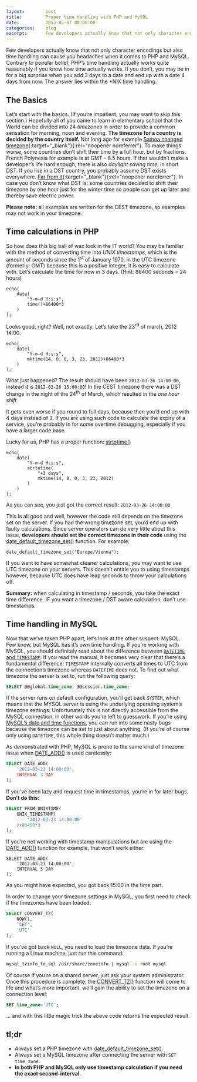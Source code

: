 ```yaml
---
layout:        post
title:         Proper time handling with PHP and MySQL
date:          2013-05-07 00:00:00
categories:    blog
excerpt:       Few developers actually know that not only character encodings but also time handling can cause you headaches when it comes to PHP and MySQL. Contrary to popular belief, PHP’s time handling actually works quite reasonably if you know how time actually works. If you don’t, you may be in for a big surprise when you add 3 days to a date and end up with a date 4 days from now. The answer lies within the *NIX time handling.
---
```


Few developers actually know that not only character encodings but also time handling can cause you headaches when it comes to PHP and MySQL. Contrary to popular belief, PHP’s time handling actually works quite reasonably if you know how time actually works. If you don’t, you may be in for a big surprise when you add 3 days to a date and end up with a date 4 days from now. The answer lies within the *NIX time handling.

## The Basics

Let’s start with the basics. (If you’re impatient, you may want to skip this section.) Hopefully all of you came to learn in elementary school that the World can be divided into 24 _timezones_ in order to provide a common sensation for morning, noon and evening. **The timezone for a country is decided by the country itself.** Not long ago for example [Samoa changed timezone](http://www.abc.net.au/news/2011-12-30/samoa-skips-friday-in-time-zone-change/3753350){:target="_blank"}{:rel="noopener noreferrer"}. To make things worse, some countries don’t shift their time by a full hour, but by fractions. French Polynesia for example is at GMT – 8.5 hours. If that wouldn’t make a developer’s life hard enough, there is also _daylight saving time_, in short DST. If you live in a DST country, you probably assume DST exists everywhere. [Far from it](http://www.worldtimezone.com/daylight.html){:target="_blank"}{:rel="noopener noreferrer"}. In case you don’t know what DST is: some countries decided to shift their timezone by one hour just for the winter time so people can get up later and thereby save electric power.

**Please note:** all examples are written for the CEST timezone, so examples may not work in your timezone.

## Time calculations in PHP

So how does this big ball of wax look in the IT world? You may be familiar with the method of converting time into _UNIX timestamps_, which is the amount of seconds since the 1<sup>st</sup> of January 1970\. in the UTC timezone (formerly: GMT) because this is a positive integer, it is easy to calculate with. Let’s calculate the time for now in 3 days. (Hint: 86400 seconds = 24 hours)

```php?start_inline=1
echo(
    date(
        "Y-m-d H:i:s",
        time()+86400*3
    )
);
```

Looks good, right? Well, not exactly. Let’s take the 23<sup>rd</sup> of march, 2012 14:00.

```php?start_inline=1
echo(
    date(
        "Y-m-d H:i:s",
        mktime(14, 0, 0, 3, 23, 2012)+86400*3
    )
);
```

What just happened? The result should have been `2012-03-26 14:00:00`, instead it is `2012-03-26 15:00:00`! In the CEST timezone there was a DST change in the night of the 24<sup>th</sup> of March, which resulted in the _one hour shift_.

It gets even worse if you round to full days, because then you’d end up with 4 days instead of 3\. If you are using such code to calculate the expiry of a service, you’re probably in for some overtime debugging, especially if you have a larger code base.

Lucky for us, PHP has a proper function: [strtotime()](http://php.net/strtotime)

```php?start_inline=1
echo(
    date(
        "Y-m-d H:i:s",
        strtotime(
            "+3 days",
            mktime(14, 0, 0, 3, 23, 2012)
        )
    )
);
```

As you can see, you just got the correct result: `2012-03-26 14:00:00`

This is all good and well, however the code still depends on the timezone set on the server. If you had the wrong timezone set, you’d end up with faulty calculations. Since server operators can do very little about this issue, **developers should set the correct timezone in their code** using the [date_default_timezone_set()](http://php.net/date_default_timezone_set) function. For example:

```php?start_inline=1
date_default_timezone_set("Europe/Vienna");
```

If you want to have somewhat cleaner calculations, you may want to use UTC timezone on your servers. This doesn’t entitle you to using timestamps however, because UTC does have leap seconds to throw your calculations off.

**Summary:** when calculating in timestamp / seconds, you take the exact time difference. IF you want a timezone / DST aware calculation, don’t use timestamps.

## Time handling in MySQL

Now that we’ve taken PHP apart, let’s look at the other suspect: MySQL. Few know, but MySQL has it’s own time handling. If you’re working with MySQL, you should definitely read about the difference between [`DATETIME` and `TIMESTAMP`](http://dev.mysql.com/doc/refman/5.1/en/datetime.html). If you read the manual, it becomes very clear that there’s a fundamental difference: `TIMESTAMP` internally converts all times to UTC from the connection’s timezone whereas `DATETIME` does not. To find out what timezone the server is set to, run the following query:

```sql
SELECT @@global.time_zone, @@session.time_zone;
```

If the server runs on default configuration, you’ll get back `SYSTEM`, which means that the MYSQL server is using the underlying operating system’s timezone settings. Unfortunately this is not directly accessible from the MySQL connection, in other words you’re left to guesswork. If you’re using [MySQL’s date and time functions](http://dev.mysql.com/doc/refman/5.1/en/date-and-time-functions.html), you can run into some nasty bugs because the timezone can be set to just about anything. (If you’re of course only using `DATETIME`, this whole thing doesn’t matter much.)

As demonstrated with PHP, MySQL is prone to the same kind of timezone issue when [DATE_ADD()](http://dev.mysql.com/doc/refman/5.1/en/date-and-time-functions.html#function_date-add) is used carelessly:

```sql
SELECT DATE_ADD(
    '2012-03-23 14:00:00',
    INTERVAL 3 DAY
);
```

If you’ve been lazy and request time in timestamps, you’re in for later bugs. **Don’t do this:**

```sql
SELECT FROM_UNIXTIME(
    UNIX_TIMESTAMP(
        '2012-03-23 14:00:00'
    )+86400*3
);
```

If you’re not working with timestamp manipulations but are using the [DATE_ADD()](http://dev.mysql.com/doc/refman/5.1/en/date-and-time-functions.html#function_date-add) function for example, that won’t work either:

```php?start_inline=1
SELECT DATE_ADD(
    '2012-03-23 14:00:00',
    INTERVAL 3 DAY
);
```

As you might have expected, you got back 15:00 in the time part.

In order to change your timezone settings in MySQL, you first need to check if the timezones have been loaded:

```sql
SELECT CONVERT_TZ(
    NOW(),
    'CET',
    'UTC'
);
```

If you’ve got back `NULL`, you need to load the timezone data. If you’re running a Linux machine, just run this command:

```bash
mysql_tzinfo_to_sql /usr/share/zoneinfo | mysql -u root mysql
```

Of course if you’re on a shared server, just ask your system administrator. Once this procedure is complete, the [CONVERT_TZ()](http://dev.mysql.com/doc/refman/5.1/en/date-and-time-functions.html#function_convert-tz) function will come to life and what’s more important, we’ll gain the ability to set the timezone on a connection level:

```sql
SET time_zone='UTC';
```

… and with this little magic trick the above code returns the expected result.

## tl;dr

*   Always set a PHP timezone with [date_default_timezone_set()](http://php.net/date_default_timezone_set).
*   Always set a MySQL timezone after connecting the server with `SET time_zone`.
*   **In both PHP and MySQL only use timestamp calculation if you need the exact second-interval.**
